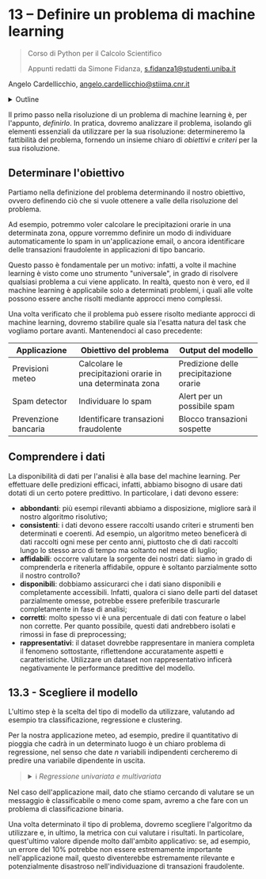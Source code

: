 # 13 – Definire un problema di machine learning

> Corso di Python per il Calcolo Scientifico
>
> Appunti redatti da Simone Fidanza, s.fidanza1@studenti.uniba.it

Angelo Cardellicchio, angelo.cardellicchio@stiima.cnr.it

<details>
<summary>Outline</summary>

<!-- TOC -->

1. [13 – Definire un problema di machine learning](#13--definire-un-problema-di-machine-learning)
   1. [Determinare l'obiettivo](#determinare-lobiettivo)
   2. [Comprendere i dati](#comprendere-i-dati)
   3. [13.3 - Scegliere il modello](#133---scegliere-il-modello)

<!-- /TOC -->

</details>

Il primo passo nella risoluzione di un problema di machine learning è, per
l'appunto, _definirlo_. In pratica, dovremo analizzare il problema, isolando
gli elementi essenziali da utilizzare per la sua risoluzione: determineremo la
fattibilità del problema, fornendo un insieme chiaro di _obiettivi_ e
_criteri_ per la sua risoluzione.

## Determinare l'obiettivo

Partiamo nella definizione del problema determinando il nostro obiettivo,
ovvero definendo ciò che si vuole ottenere a valle della risoluzione del
problema.

Ad esempio, potremmo voler calcolare le precipitazioni orarie in una
determinata zona, oppure vorremmo definire un modo di individuare
automaticamente lo spam in un'applicazione email, o ancora identificare delle
transazioni fraudolente in applicazioni di tipo bancario.

Questo passo è fondamentale per un motivo: infatti, a volte il machine
learning è visto come uno strumento "universale", in grado di risolvere
qualsiasi problema a cui viene applicato. In realtà, questo non è vero, ed il
machine learning è applicabile solo a determinati problemi, i quali alle volte
possono essere anche risolti mediante approcci meno complessi.

Una volta verificato che il problema può essere risolto mediante approcci di
machine learning, dovremo stabilire quale sia l'esatta natura del task che
vogliamo portare avanti. Mantenendoci al caso precedente:

<!-- markdownlint-disable MD013 -->

| Applicazione         | Obiettivo del problema                                     | Output del modello                     |
| -------------------- | ---------------------------------------------------------- | -------------------------------------- |
| Previsioni meteo     | Calcolare le precipitazioni orarie in una determinata zona | Predizione delle precipitazione orarie |
| Spam detector        | Individuare lo spam                                        | Alert per un possibile spam            |
| Prevenzione bancaria | Identificare transazioni fraudolente                       | Blocco transazioni sospette            |

<!-- markdownlint-enable MD013 -->

## Comprendere i dati

La disponibilità di dati per l'analisi è alla base del machine learning. Per
effettuare delle predizioni efficaci, infatti, abbiamo bisogno di usare dati
dotati di un certo potere predittivo. In particolare, i dati devono essere:

- **abbondanti**: più esempi rilevanti abbiamo a disposizione, migliore sarà il
  nostro algoritmo risolutivo;
- **consistenti**: i dati devono essere raccolti usando criteri e strumenti ben
  determinati e coerenti. Ad esempio, un algoritmo meteo beneficerà di dati
  raccolti ogni mese per cento anni, piuttosto che di dati raccolti lungo lo
  stesso arco di tempo ma soltanto nel mese di luglio;
- **affidabili**: occorre valutare la sorgente dei nostri dati: siamo in grado
  di comprenderla e ritenerla affidabile, oppure è soltanto parzialmente sotto
  il nostro controllo?
- **disponibili**: dobbiamo assicurarci che i dati siano disponibili e
  completamente accessibili. Infatti, qualora ci siano delle parti del dataset
  parzialmente omesse, potrebbe essere preferibile trascurarle completamente in
  fase di analisi;
- **corretti**: molto spesso vi è una percentuale di dati con feature o label
  non corrette. Per quanto possibile, questi dati andrebbero isolati e rimossi
  in fase di preprocessing;
- **rappresentativi**: il dataset dovrebbe rappresentare in maniera completa il
  fenomeno sottostante, riflettendone accuratamente aspetti e caratteristiche.
  Utilizzare un dataset non rappresentativo inficerà negativamente le
  performance predittive del modello.

## 13.3 - Scegliere il modello

L'ultimo step è la scelta del tipo di modello da utilizzare, valutando ad
esempio tra classificazione, regressione e clustering.

Per la nostra applicazione meteo, ad esempio, predire il quantitativo di
pioggia che cadrà in un determinato luogo è un chiaro problema di regressione,
nel senso che date $n$ variabili indipendenti cercheremo di predire una
variabile dipendente in uscita.

> <details>
> <summary>ℹ️ <em>Regressione univariata e multivariata</em></summary>
>
> In questo caso, la regressione si dice _univariata_ a causa del fatto che si
> sta predicendo un'unica variabile dipendente. Se provassimo a predire (ad
> esempio) anche la temperatura, avremmo a che fare con una regressione
> _multivariata_.
>
> </details>

Nel caso dell'applicazione mail, dato che stiamo cercando di valutare se un
messaggio è classificabile o meno come spam, avremo a che fare con un problema
di classificazione binaria.

Una volta determinato il tipo di problema, dovremo scegliere l'algoritmo da
utilizzare e, in ultimo, la metrica con cui valutare i risultati. In
particolare, quest'ultimo valore dipende molto dall'ambito applicativo: se, ad
esempio, un errore del 10% potrebbe non essere estremamente importante
nell'applicazione mail, questo diventerebbe estremamente rilevante e
potenzialmente disastroso nell'individuazione di transazioni fraudolente.
